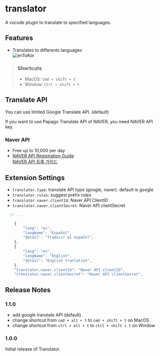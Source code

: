 # translator

A vscode plugin to translate to specified languages.  

## Features
- Translates to differents languages  
  ![enToKor](https://github.com/sculove/translator/raw/master/images/enToKor.gif)
  
> ### Shortcuts
> - MacOS: `Cmd + shift + t`
> - Window: `Ctrl + shift + t`

## Translate API

You can use limited Google Translate API. (default)   

If you want to use Papago Translate API of NAVER, you need NAVER API key. 

### Naver API
- Free up to 10,000 per day  
- [NAVER API Registration Guide](https://github.com/sculove/translator/wiki/Register-NAVER-API)  
  [NAVER API 등록 가이드](https://github.com/sculove/translator/wiki/Register-NAVER-API)


## Extension Settings

* `translator.type`: translate API type (google, naver). default is google
* `translator.rules`: suggest prefix rules
* `translator.naver.clientId`: Naver API ClientID
* `translator.naver.clientSecret`: Naver API clientSecret

```js
  // ...

    {
        "lang": "es",
        "langName": "Español",
        "detail": "Traducir al español",
    },
    {
        "lang": "en",
        "langName": "English",
        "detail": "English tranlation",
    },
    "translator.naver.clientId": "Naver API clientID",
    "translator.naver.clientSecret": "Naver API clientSecret",
```


## Release Notes

### 1.1.0

- add google translate API (default)
- change shortcut from `cmd + alt + t` to `cmd + shift + t` on MacOS
- change shortcut from `ctrl + alt + t` to `ctrl + shift + t` on Window

### 1.0.0

Initial release of Translator.
